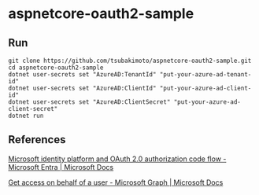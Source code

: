 # aspnetcore-oauth2-sample

## Run
```
git clone https://github.com/tsubakimoto/aspnetcore-oauth2-sample.git
cd aspnetcore-oauth2-sample
dotnet user-secrets set "AzureAD:TenantId" "put-your-azure-ad-tenant-id"
dotnet user-secrets set "AzureAD:ClientId" "put-your-azure-ad-client-id"
dotnet user-secrets set "AzureAD:ClientSecret" "put-your-azure-ad-client-secret"
dotnet run
```

## References
[Microsoft identity platform and OAuth 2.0 authorization code flow - Microsoft Entra | Microsoft Docs](https://docs.microsoft.com/en-us/azure/active-directory/develop/v2-oauth2-auth-code-flow)

[Get access on behalf of a user - Microsoft Graph | Microsoft Docs](https://docs.microsoft.com/en-us/graph/auth-v2-user)

